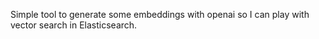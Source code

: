 Simple tool to generate some embeddings with openai so I can play with vector search in Elasticsearch.

